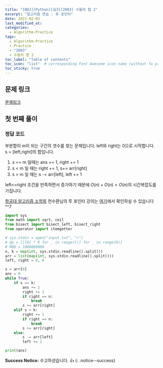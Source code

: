 ```yaml
---
title: "[BOJ][Python][실3][2003] 수들의 합 2"
excerpt: "알고리즘 연습 : 투 포인터"
date: 2021-02-03
last_modified_at:
categories:
  - Algorithm-Practice
tags:
  - Algorithm-Practice
  - Practice
  - "2003"
  - 수들의 합 2
toc_label: "Table of contents"
toc_icon: "list"  # corresponding Font Awesome icon name (without fa prefix)
toc_sticky: true
---
```


## 문제 링크

[문제링크](https://www.acmicpc.net/problem/2003)  


## 첫 번째 풀이 

### 정답 코드

부분합이 m이 되는 구간의 갯수를 찾는 문제입니다. left와 right는 0으로 시작합니다. s = [left,right]의 합입니다.  

1. s == m 일때는 ans += 1, right += 1  
2. s < m 일 때는 right += 1, s+= arr[right]
3. s > m 일 때는 s -= arr[left], left += 1

left<=right 조건을 만족하면서 증가하기 때문에 $O(n)+O(n) = O(n)$의 시간복잡도를 가집니다.  

[항공대 알고리즘 소학회](https://kau-algorithm.tistory.com/119) 천수환님의 투 포인터 강의는 [여기](https://www.youtube.com/watch?v=L5Aoq447YWM)에서 확인하실 수 있습니다 ^^7  

```python
import sys
from math import sqrt, ceil
from bisect import bisect_left, bisect_right
from operator import itemgetter

# sys.stdin = open("input.txt", "r")
# dp = [[[0] * K for _ in range(C)] for _ in range(R)]
# MOD = 1000000000
n, k = map(int, sys.stdin.readline().split())
arr = list(map(int, sys.stdin.readline().split()))
left, right = 0, 0

s = arr[0]
ans = 0
while True:
    if s == k:
        ans += 1
        right += 1
        if right == n:
            break
        s += arr[right]
    elif s < k:
        right += 1
        if right == n:
            break
        s += arr[right]
    else:
        s -= arr[left]
        left += 1

print(ans)
```

**Success Notice:**
수고하셨습니다. :+1:
{: .notice--success}